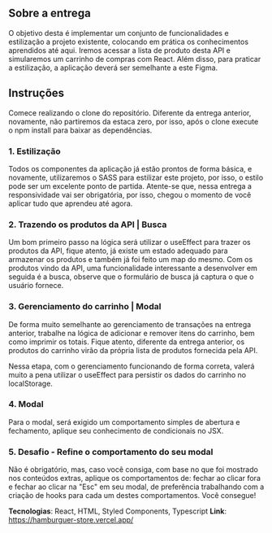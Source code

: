 ## Sobre a entrega

O objetivo desta é implementar um conjunto de funcionalidades e estilização a projeto existente, colocando em prática os conhecimentos aprendidos até aqui.
Iremos acessar a lista de produto desta API e simularemos um carrinho de compras com React.
Além disso, para praticar a estilização, a aplicação deverá ser semelhante a este Figma.

## Instruções
Comece realizando o clone do repositório. Diferente da entrega anterior, novamente, não partiremos da estaca zero, por isso, após o clone execute o npm install para baixar as dependências.

### 1. Estilização
Todos os componentes da aplicação já estão prontos de forma básica, e novamente, utilizaremos o SASS para estilizar este projeto, por isso, o estilo pode ser um excelente ponto de partida. 
Atente-se que, nessa entrega a responsividade vai ser obrigatória, por isso, chegou o momento de você aplicar tudo que aprendeu até agora.

### 2. Trazendo os produtos da API | Busca
Um bom primeiro passo na lógica será utilizar o useEffect para trazer os produtos da API, fique atento, já existe um estado adequado para armazenar os produtos e também já foi feito um map do mesmo.
Com os produtos vindo da API, uma funcionalidade interessante a desenvolver em seguida é a busca, observe que o formulário de busca já captura o que o usuário fornece.

### 3. Gerenciamento do carrinho | Modal
De forma muito semelhante ao gerenciamento de transações na entrega anterior, trabalhe na lógica de adicionar e remover itens do carrinho, bem como imprimir os totais. Fique atento, diferente da entrega anterior, os produtos do carrinho virão da própria lista de produtos fornecida pela API.

Nessa etapa, com o gerenciamento funcionando de forma correta, valerá muito a pena utilizar o useEffect para persistir os dados do carrinho no localStorage.

### 4. Modal
Para o modal, será exigido um comportamento simples de abertura e fechamento, aplique seu conhecimento de condicionais no JSX.

### 5. Desafio - Refine o comportamento do seu modal
Não é obrigatório, mas, caso você consiga, com base no que foi mostrado nos conteúdos extras, aplique os comportamentos de: fechar ao clicar fora e fechar ao clicar na "Esc" em seu modal, de preferência trabalhando com a criação de hooks para cada um destes comportamentos. Você consegue!

**Tecnologias**: React, HTML, Styled Components, Typescript
**Link**: https://hamburguer-store.vercel.app/
